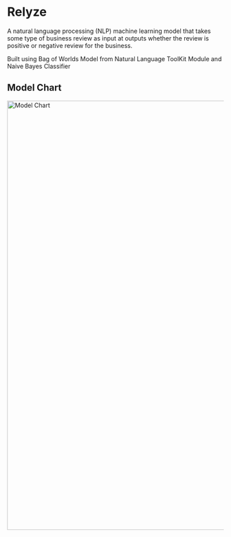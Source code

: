 # Relyze

A natural language processing (NLP) machine learning model that takes some type of business review as input at outputs whether the review is positive or negative review for the business.

Built using Bag of Worlds Model from Natural Language ToolKit Module and Naive Bayes Classifier

## Model Chart
<img src="https://github.com/GavinWon/Relyze/blob/master/relyzescreen.png" alt="Model Chart" width=1000>

